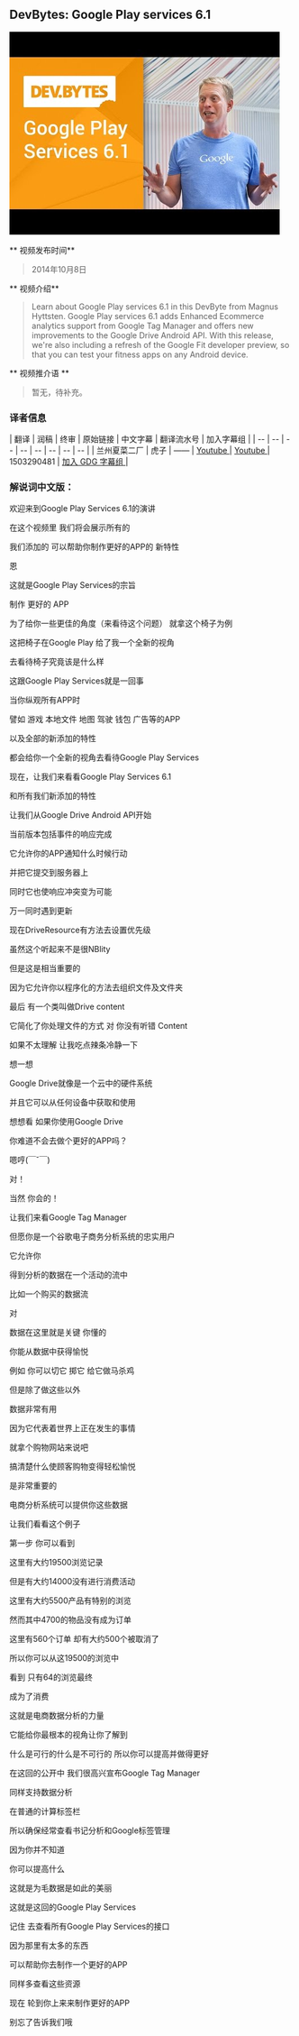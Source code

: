 ## DevBytes: Google Play services 6.1

![video_screenshot](images/7E-sqJkrlJ0.jpg)

** 视频发布时间**
 
> 2014年10月8日

** 视频介绍**

> Learn about Google Play services 6.1 in this DevByte from Magnus Hyttsten. Google Play services 6.1 adds Enhanced Ecommerce analytics support from Google Tag Manager and offers new improvements to the Google Drive Android API. With this release, we're also including a refresh of the Google Fit developer preview, so that you can test your fitness apps on any Android device.

** 视频推介语 **

>  暂无，待补充。


### 译者信息

| 翻译 | 润稿 | 终审 | 原始链接 | 中文字幕 |  翻译流水号  |  加入字幕组  |
| -- | -- | -- | -- | -- |  -- | -- | -- |
| 兰州夏菜二厂 | 虎子 | —— | [ Youtube ]( https://www.youtube.com/watch?v=7E-sqJkrlJ0 )  |  [ Youtube ]( https://www.youtube.com/watch?v=kxGFxYtXF7Q ) | 1503290481 | [ 加入 GDG 字幕组 ]( http://www.gfansub.com/join_translator )  |



### 解说词中文版：

欢迎来到Google Play Services 6.1的演讲

在这个视频里  我们将会展示所有的

我们添加的 可以帮助你制作更好的APP的 新特性

恩

这就是Google Play Services的宗旨

制作  更好的  APP

为了给你一些更佳的角度（来看待这个问题） 就拿这个椅子为例

这把椅子在Google Play 给了我一个全新的视角

去看待椅子究竟该是什么样

这跟Google Play Services就是一回事

当你纵观所有APP时

譬如  游戏  本地文件  地图  驾驶  钱包  广告等的APP

以及全部的新添加的特性

都会给你一个全新的视角去看待Google Play Services

现在，让我们来看看Google Play Services 6.1

和所有我们新添加的特性

让我们从Google Drive Android API开始

当前版本包括事件的响应完成

它允许你的APP通知什么时候行动

并把它提交到服务器上

同时它也使响应冲突变为可能

万一同时遇到更新

现在DriveResource有方法去设置优先级

虽然这个听起来不是很NBlity

但是这是相当重要的

因为它允许你以程序化的方法去组织文件及文件夹

最后  有一个类叫做Drive content

它简化了你处理文件的方式  对  你没有听错  Content

如果不太理解  让我吃点辣条冷静一下

想一想

Google Drive就像是一个云中的硬件系统

并且它可以从任何设备中获取和使用

想想看  如果你使用Google Drive

你难道不会去做个更好的APP吗？

嗯哼(￣ˇ￣)

对！

当然  你会的！

让我们来看Google Tag Manager

但愿你是一个谷歌电子商务分析系统的忠实用户

它允许你

得到分析的数据在一个活动的流中

比如一个购买的数据流

对

数据在这里就是关键  你懂的

你能从数据中获得愉悦

例如  你可以切它  掷它  给它做马杀鸡

但是除了做这些以外

数据非常有用

因为它代表着世界上正在发生的事情

就拿个购物网站来说吧

搞清楚什么使顾客购物变得轻松愉悦

是非常重要的

电商分析系统可以提供你这些数据

让我们看看这个例子

第一步  你可以看到

这里有大约19500浏览记录

但是有大约14000没有进行消费活动

这里有大约5500产品有特别的浏览

然而其中4700的物品没有成为订单

这里有560个订单  却有大约500个被取消了

所以你可以从这19500的浏览中

看到 只有64的浏览最终

成为了消费

这就是电商数据分析的力量

它能给你最根本的视角让你了解到

什么是可行的什么是不可行的 所以你可以提高并做得更好

在这回的公开中  我们很高兴宣布Google Tag Manager

同样支持数据分析

在普通的计算标签栏

所以确保经常查看书记分析和Google标签管理

因为你并不知道

你可以提高什么

这就是为毛数据是如此的美丽

这就是这回的Google Play Services

记住  去查看所有Google Play Services的接口

因为那里有太多的东西

可以帮助你去制作一个更好的APP

同样多查看这些资源

现在  轮到你上来来制作更好的APP

别忘了告诉我们哦




